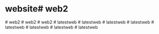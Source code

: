 # website#   w e b 2  
 #   w e b 2  
 #   w e b 2  
 #   w e b 2  
 #   l a t e s t w e b  
 #   l a t e s t w e b  
 #   l a t e s t w e b  
 #   l a t e s t w e b  
 #   l a t e s t w e b  
 #   l a t e s t w e b  
 #   l a t e s t w e b  
 #   l a t e s t w e b  
 